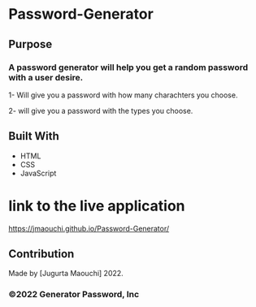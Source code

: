 # Password-Generator

## Purpose
### A password generator will help you get a random password with a user desire.

1- Will give you a password with how many charachters you choose.

2- will give you a password with the types you choose.
 
## Built With
* HTML
* CSS
* JavaScript

# link to the live application

https://jmaouchi.github.io/Password-Generator/

## Contribution
Made by [Jugurta Maouchi]  2022.

### ©️2022 Generator Password, Inc 

